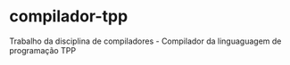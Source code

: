 # compilador-tpp
Trabalho da disciplina de compiladores - Compilador da linguaguagem de programação TPP
